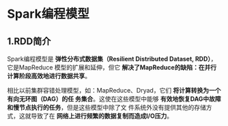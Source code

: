 Spark编程模型
================================================================================
## 1.RDD简介
Spark编程模型是 **弹性分布式数据集（Resilient Distributed Dataset, RDD）**，它是MapReduce
模型的扩展和延伸，但它 **解决了MapReduce的缺陷：在并行计算阶段高效地进行数据共享**。

相比以前集群容错处理模型，如：MapReduce、Dryad，它们 **将计算转换为一个有向无环图（DAG）的任
务集合**。这使在这些模型中能够 **有效地恢复DAG中故障和慢节点执行的任务**，但是这些模型中除了文
件系统外没有提供其他的存储方式，这就导致了在 **网络上进行频繁的数据复制而造成I/O压力**。
